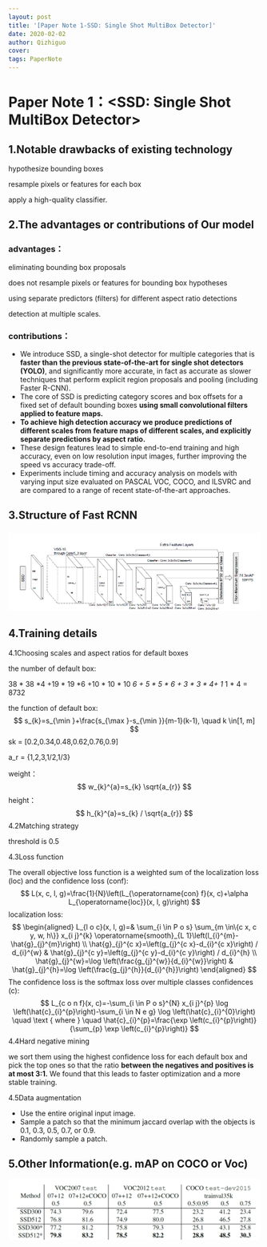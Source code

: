 ```yaml
---
layout: post
title: '[Paper Note 1-SSD: Single Shot MultiBox Detector]'
date: 2020-02-02
author: Qizhiguo
cover: 
tags: PaperNote
---
```


# Paper Note 1：<SSD: Single Shot MultiBox Detector>

## 1.Notable drawbacks of existing technology


hypothesize bounding boxes

resample pixels or features for each box

apply a high-quality classifier.

## 2.The advantages or contributions of Our model

### **advantages：**

 eliminating bounding box proposals 

does not resample pixels or features for bounding box hypotheses

using separate predictors (filters) for different aspect ratio detections

detection at multiple scales.

### **contributions**：

- We introduce SSD, a single-shot detector for multiple categories that is **faster than**
  **the previous state-of-the-art for single shot detectors (YOLO)**, and significantly
  more accurate, in fact as accurate as slower techniques that perform explicit region
  proposals and pooling (including Faster R-CNN).
- The core of SSD is predicting category scores and box offsets for a fixed set of
  default bounding boxes **using small convolutional filters applied to feature maps.**
- **To achieve high detection accuracy we produce predictions of different scales from**
  **feature maps of different scales, and explicitly separate predictions by aspect ratio.**
- These design features lead to simple end-to-end training and high accuracy, even
  on low resolution input images, further improving the speed vs accuracy trade-off.
- Experiments include timing and accuracy analysis on models with varying input
  size evaluated on PASCAL VOC, COCO, and ILSVRC and are compared to a
  range of recent state-of-the-art approaches.

## 3.Structure of Fast RCNN

### 

![image-20200201202132544](https://raw.githubusercontent.com/Qzgfather/Qzgfather.github.io/master/assets/img/ssd-net.png)



### 

## 4.Training details

4.1Choosing scales and aspect ratios for default boxes

the number of default box:

38 * 38 *4 +19 * 19 *6 +10 * 10 * 10 *6 + 5 * 5 * 6  + 3 * 3  * 4+ 1* 1 * 4 = 8732

the function of default box:
$$
s_{k}=s_{\min }+\frac{s_{\max }-s_{\min }}{m-1}(k-1), \quad k \in[1, m]
$$
sk = [0.2,0.34,0.48,0.62,0.76,0.9]

a_r = {1,2,3,1/2,1/3} 

weight：
$$
w_{k}^{a}=s_{k} \sqrt{a_{r}}
$$
height：
$$
h_{k}^{a}=s_{k} / \sqrt{a_{r}}
$$
4.2Matching strategy

threshold is 0.5

4.3Loss function

The overall objective loss function is a weighted sum of the localization loss (loc) and the confidence loss (conf):
$$
L(x, c, l, g)=\frac{1}{N}\left(L_{\operatorname{con} f}(x, c)+\alpha L_{\operatorname{loc}}(x, l, g)\right)
$$
localization loss:
$$
\begin{aligned}
L_{l o c}(x, l, g)=& \sum_{i \in P o s} \sum_{m \in\{c x, c y, w, h\}} x_{i j}^{k} \operatorname{smooth}_{L 1}\left(l_{i}^{m}-\hat{g}_{j}^{m}\right) \\
\hat{g}_{j}^{c x}=\left(g_{j}^{c x}-d_{i}^{c x}\right) / d_{i}^{w} & \hat{g}_{j}^{c y}=\left(g_{j}^{c y}-d_{i}^{c y}\right) / d_{i}^{h} \\
\hat{g}_{j}^{w}=\log \left(\frac{g_{j}^{w}}{d_{i}^{w}}\right) & \hat{g}_{j}^{h}=\log \left(\frac{g_{j}^{h}}{d_{i}^{h}}\right)
\end{aligned}
$$
The confidence loss is the softmax loss over multiple classes confidences (c):
$$
L_{c o n f}(x, c)=-\sum_{i \in P o s}^{N} x_{i j}^{p} \log \left(\hat{c}_{i}^{p}\right)-\sum_{i \in N e g} \log \left(\hat{c}_{i}^{0}\right) \quad \text { where } \quad \hat{c}_{i}^{p}=\frac{\exp \left(c_{i}^{p}\right)}{\sum_{p} \exp \left(c_{i}^{p}\right)}
$$
4.4Hard negative mining

we sort them using the highest confidence loss for each default box and pick the top ones so that the ratio **between the negatives and positives is at most 3:1.** We found that this leads to faster optimization and a more stable training.

4.5Data augmentation

- Use the entire original input image.
- Sample a patch so that the minimum jaccard overlap with the objects is 0.1, 0.3,
  0.5, 0.7, or 0.9.
- Randomly sample a patch.

## 5.Other Information(e.g. mAP on COCO or Voc)

![image-20200201203502407](https://raw.githubusercontent.com/Qzgfather/Qzgfather.github.io/master/assets/img/ssd-map.png)
